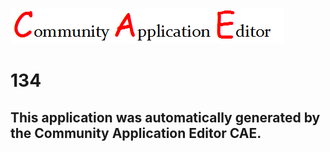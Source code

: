 ![CAE](https://github.com/CAETESTRWTH/CAE-Deployment-Temp/blob/master/img/logo.png)  

134
===================


This application was automatically generated by the Community Application Editor CAE.  
---------------
